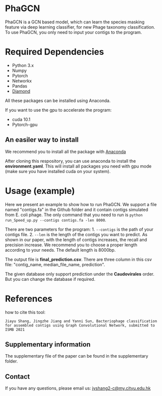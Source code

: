 # PhaGCN

PhaGCN is a GCN based model, which can learn the species masking feature via deep learning classifier, for new Phage taxonomy classification. To use PhaGCN, you only need to input your contigs to the program.


# Required Dependencies
* Python 3.x
* Numpy
* Pytorch
* Networkx
* Pandas
* [Diamond](https://github.com/bbuchfink/diamond)

All these packages can be installed using Anaconda.

If you want to use the gpu to accelerate the program:
* cuda 10.1 
* Pytorch-gpu

## An easiler way to install
We recommend you to install all the package with [Anaconda](https://anaconda.org/)

After cloning this respository, you can use anaconda to install the **environment.yaml**. This will install all packages you need with gpu mode (make sure you have installed cuda on your system).

# Usage (example)
Here we present an example to show how to run PhaGCN. We support a file named "contigs.fa" in the Github folder and it contain contigs simulated from E. coli phage. The only command that you need to run is `python run_Speed_up.py --contigs contigs.fa -len 8000`. 

There are two parameters for the program: 1. `--contigs` is the path of your contigs file. 2. `--len` is the length of the contigs you want to predict. As shown in our paper, with the length of contigs increases, the recall and precision increase. We recommend you to choose a proper length according to your needs. The default length is 8000bp. 

The output file is **final_prediction.csv**. There are three column in this csv file: "contig_name, median_file_name, prediction".

The given database only support prediction under the **Caudovirales** order. But you can change the database if required.

# References
how to cite this tool:
```
Jiayu Shang, Jingzhe Jiang and Yanni Sun, Bacteriophage classification for assembled contigs using Graph Convolutional Network, submitted to ISMB 2021
```

## Supplementary information
The supplementary file of the paper can be found in the supplementary folder.

## Contact
If you have any questions, please email us: jyshang2-c@my.cityu.edu.hk
